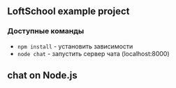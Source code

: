 ## LoftSchool example project

### Доступные команды

* `npm install` - установить зависимости
* `node chat` - запустить сервер чата (localhost:8000)


## chat on Node.js
